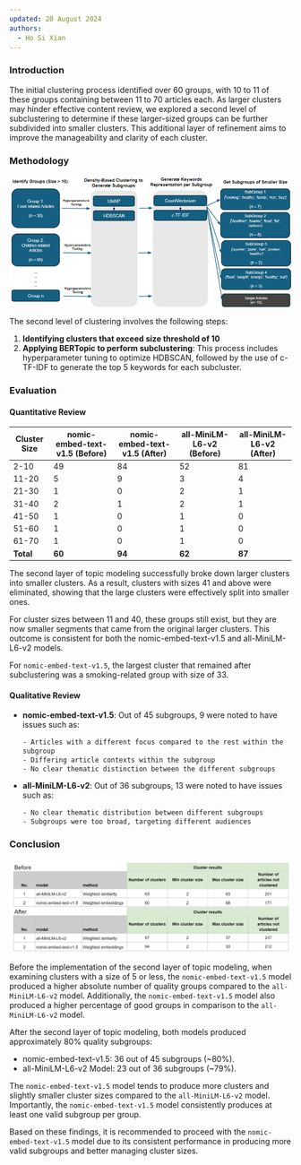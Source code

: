 ```yaml
---
updated: 20 August 2024
authors:
  - Ho Si Xian
---
```


### Introduction

The initial clustering process identified over 60 groups, with 10 to 11 of these groups containing between 11 to 70 articles each. As larger clusters may hinder effective content review, we explored a second level of subclustering to determine if these larger-sized groups can be further subdivided into smaller clusters. This additional layer of refinement aims to improve the manageability and clarity of each cluster.

### Methodology

![Subclustering methodology](images/method.png)

The second level of clustering involves the following steps:

1. **Identifying clusters that exceed size threshold of 10**
2. **Applying BERTopic to perform subclustering**: This process includes hyperparameter tuning to optimize HDBSCAN, followed by the use of c-TF-IDF to generate the top 5 keywords for each subcluster.

### Evaluation

#### Quantitative Review

| Cluster Size | nomic-embed-text-v1.5 (Before) | nomic-embed-text-v1.5 (After) | all-MiniLM-L6-v2 (Before) | all-MiniLM-L6-v2 (After) |
| ------------ | ------------------------------ | ----------------------------- | ------------------------- | ------------------------ |
| 2-10         | 49                             | 84                            | 52                        | 81                       |
| 11-20        | 5                              | 9                             | 3                         | 4                        |
| 21-30        | 1                              | 0                             | 2                         | 1                        |
| 31-40        | 2                              | 1                             | 2                         | 1                        |
| 41-50        | 1                              | 0                             | 1                         | 0                        |
| 51-60        | 1                              | 0                             | 1                         | 0                        |
| 61-70        | 1                              | 0                             | 1                         | 0                        |
| **Total**    | **60**                         | **94**                        | **62**                    | **87**                   |

The second layer of topic modeling successfully broke down larger clusters into smaller clusters. As a result, clusters with sizes 41 and above were eliminated, showing that the large clusters were effectively split into smaller ones.

For cluster sizes between 11 and 40, these groups still exist, but they are now smaller segments that came from the original larger clusters. This outcome is consistent for both the nomic-embed-text-v1.5 and all-MiniLM-L6-v2 models.

For `nomic-embed-text-v1.5`, the largest cluster that remained after subclustering was a smoking-related group with size of 33.

#### Qualitative Review

- **nomic-embed-text-v1.5**: Out of 45 subgroups, 9 were noted to have issues such as:

      - Articles with a different focus compared to the rest within the subgroup
      - Differing article contexts within the subgroup
      - No clear thematic distinction between the different subgroups

- **all-MiniLM-L6-v2**: Out of 36 subgroups, 13 were noted to have issues such as:

      - No clear thematic distribution between different subgroups
      - Subgroups were too broad, targeting different audiences

### Conclusion

![Subclustering summary table](images/summary_table.png)

Before the implementation of the second layer of topic modeling, when examining clusters with a size of 5 or less, the `nomic-embed-text-v1.5` model produced a higher absolute number of quality groups compared to the `all-MiniLM-L6-v2` model. Additionally, the `nomic-embed-text-v1.5` model also produced a higher percentage of good groups in comparison to the `all-MiniLM-L6-v2` model.

After the second layer of topic modeling, both models produced approximately 80% quality subgroups:

- nomic-embed-text-v1.5: 36 out of 45 subgroups (~80%).
- all-MiniLM-L6-v2 Model: 23 out of 36 subgroups (~79%).

The `nomic-embed-text-v1.5` model tends to produce more clusters and slightly smaller cluster sizes compared to the `all-MiniLM-L6-v2` model. Importantly, the `nomic-embed-text-v1.5` model consistently produces at least one valid subgroup per group.

Based on these findings, it is recommended to proceed with the `nomic-embed-text-v1.5` model due to its consistent performance in producing more valid subgroups and better managing cluster sizes.
